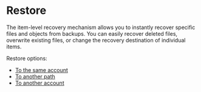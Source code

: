 # Restore

The item-level recovery mechanism allows you to instantly recover specific files and objects from backups. You can easily recover deleted files, overwrite existing files, or change the recovery destination of individual items.

Restore options:

* [To the same account](https://storware.gitbook.io/kodo-for-cloud-office365/administration/kodo-organization-admin-guide/protection/restore/to-the-same-account)
* [To another path](https://storware.gitbook.io/kodo-for-cloud-office365/administration/kodo-organization-admin-guide/protection/restore/to-another-path)
* [To another account](https://storware.gitbook.io/kodo-for-cloud-office365/administration/kodo-organization-admin-guide/protection/restore/to-another-account)

